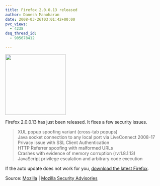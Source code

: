 ```yaml
---
title: Firefox 2.0.0.13 released
author: Danesh Manoharan
date: 2008-03-26T03:01:42+00:00
pvc_views:
  - 4238
dsq_thread_id:
  - 905678412

---
```

<img loading="lazy" src="http://img230.imageshack.us/img230/4551/firefoxlogopi9.png" height="192" width="192" />

Firefox 2.0.0.13 has just been released. It fixes a few security issues.

> XUL popup spoofing variant (cross-tab popups)  
> Java socket connection to any local port via LiveConnect 2008-17  
> Privacy issue with SSL Client Authentication  
> HTTP Referrer spoofing with malformed URLs  
> Crashes with evidence of memory corruption (rv:1.8.1.13)  
> JavaScript privilege escalation and arbitrary code execution

If the auto update does not work for you, [download the latest Firefox][1].

Source: [Mozilla][2] | [Mozilla Security Advisories][3]

 [1]: http://en-us.www.mozilla.com/en-US/firefox/all.html
 [2]: http://en-us.www.mozilla.com/en-US/firefox/2.0.0.13/releasenotes/
 [3]: http://www.mozilla.org/projects/security/known-vulnerabilities.html#firefox2.0.0.13